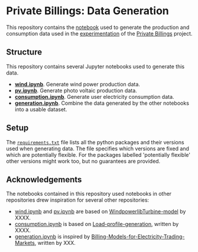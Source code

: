 # Private Billings: Data Generation
This repository contains the [notebook](generation.ipynb) used to generate the production and consumption data used in the [experimentation](REDACTED) of the [Private Billings](REDACTED) project.

## Structure
This repository contains several Jupyter notebooks used to generate this data.
- **[wind.ipynb](wind/wind.ipynb)**. Generate wind power production data.
- **[pv.ipynb](pv/pv.ipynb)**. Generate photo voltaic production data.
- **[consumption.ipynb](consumption/consumption.ipynb)**. Generate user electricity consumption data.
- **[generation.ipynb](generation.ipynb)**. Combine the data generated by the other notebooks into a usable dataset.

## Setup
The [`requirements.txt`](requirements.txt) file lists all the python packages and their versions used when generating data.
The file specifies which versions are fixed and which are potentially flexible.
For the packages labelled 'potentially flexible' other versions might work too, but no guarantees are provided.

## Acknowledgements
The notebooks contained in this repository used notebooks in other repositories drew inspiration for several other repositories:
- [wind.ipynb](wind/wind.ipynb) and [pv.ipynb](pv/pv.ipynb) are based on [WindpowerlibTurbine-model](REDACTED) by XXXX.
- [consumption.ipynb](consumption/consumption.ipynb) is based on [Load-profile-generation](REDACTED), written by XXXX.
- [generation.ipynb](generation.ipynb) is inspired by [Billing-Models-for-Electricity-Trading-Markets](REDACTED), written by XXX.
